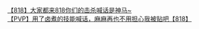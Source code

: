 [【818】大家都来818你们的击杀喊话是神马~](http://tieba.baidu.com/p/1779698766?see_lz=1&pn=)   
[【PVP】用了卤煮的技能喊话，麻麻再也不用担心我被贴吧【818】](http://tieba.baidu.com/p/1779760511?see_lz=1&pn=)   
